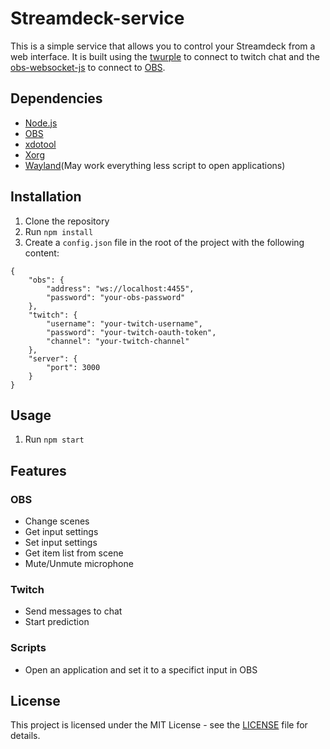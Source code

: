 # Streamdeck-service

This is a simple service that allows you to control your Streamdeck from a web interface. It is built using the [twurple](https://twurple.js.org/) to connect to twitch chat and the [obs-websocket-js](https://github.com/obs-websocket-community-projects/obs-websocket-js) to connect to [OBS](https://obsproject.com/).

## Dependencies

- [Node.js](https://nodejs.org/en/)
- [OBS](https://obsproject.com/)
- [xdotool](https://www.semicomplete.com/projects/xdotool/)
- [Xorg](https://www.x.org/wiki/)
- [Wayland](https://wayland.freedesktop.org/)(May work everything less script to open applications)

## Installation

1. Clone the repository
2. Run `npm install`
3. Create a `config.json` file in the root of the project with the following content:
```
{
    "obs": {
        "address": "ws://localhost:4455",
        "password": "your-obs-password"
    },
    "twitch": {
        "username": "your-twitch-username",
        "password": "your-twitch-oauth-token",
        "channel": "your-twitch-channel"
    },
    "server": {
        "port": 3000
    }
}
```

## Usage

1. Run `npm start`

## Features

### OBS
- Change scenes
- Get input settings
- Set input settings
- Get item list from scene
- Mute/Unmute microphone
### Twitch
- Send messages to chat
- Start prediction
### Scripts
- Open an application and set it to a specifict input in OBS

## License

This project is licensed under the MIT License - see the [LICENSE](LICENSE) file for details.
